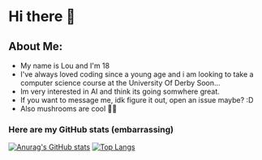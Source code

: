  # Hi there 👋
 ## About Me:
- My name is Lou and I'm 18
- I've always loved coding since a young age and i am looking to take a computer science course at the University Of Derby Soon...
- Im very interested in AI and think its going somwhere great. 
- If you want to message me, idk figure it out, open an issue maybe? :D
- Also mushrooms are cool 🍄🍄

### Here are my GitHub stats (embarrassing)

[![Anurag's GitHub stats](https://github-readme-stats.vercel.app/api?username=LouCodingStuff)](https://github.com/anuraghazra/github-readme-stats)
[![Top Langs](https://github-readme-stats.vercel.app/api/top-langs/?username=LouCodingStuff)](https://github.com/anuraghazra/github-readme-stats)
